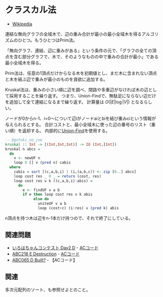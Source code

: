 # クラスカル法

- [Wikipedia](https://ja.wikipedia.org/wiki/%E3%82%AF%E3%83%A9%E3%82%B9%E3%82%AB%E3%83%AB%E6%B3%95)

連結な無向グラフの全域木で、辺の重み合計が最小の最小全域木を得るアルゴリズムのひとつ。もうひとつはPrim法。

「無向グラフ、連結、辺に重みがある」という条件の元で、「グラフの全ての頂点を含む部分グラフで、木で、そのようなものの中で重みの合計が最小」である最小全域木を得る。

Prim法は、任意の1頂点だけからなる木を初期値とし、まだ木に含まれない頂点と木を結ぶ辺で重みが最小のものを貪欲に追加する。

Kruskal法は、重みの小さい順に辺を調べ、閉路や多重辺がなければ木の辺として採用することを繰り返す。
つまり、Union-Findで、無駄足にならない辺だけを追加して全て連結になるまで繰り返す。
計算量は $O(|E|\log|V|)$ となるらしい。

ノードが0からn-1、i=0～について辺iがノードaiとbiを結び重みciという情報が与えられるとする。
合計コストと、最小全域木に使った辺の番号のリスト（重い順）を返却する。
内部的に[Union-Find](../misc/unionfind/)を使用する。

```haskell
-- @gotoki_no_joe
kruskal :: Int -> [(Int,Int,Int)] -> IO (Int,[Int])
kruskal n abcs =
  do
    v <- newUF n
    loop 0 [] v (pred n) cabis
  where
    cabis = sort [(c,a,b,i) | (i,(a,b,c)) <- zip [0..] abcs]
    loop cost res _ 0 _ = return (cost, res)
    loop cost res v k ((c,a,b,i):abis) =
      do
        e <- findUF v a b
        if e then loop cost res v k abis
             else do
               uniteUF v a b
               loop (cost+c) (i:res) v (pred k) abis
```

n頂点を持つ木は辺をn-1本だけ持つので、それで終了にしている。

## 関連問題

- [いろはちゃんコンテスト Day2 D](https://atcoder.jp/contests/iroha2019-day2/tasks/iroha2019_day2_d) - [ACコード](https://atcoder.jp/contests/iroha2019-day2/submissions/22745993)
- [ABC218 E Destruction](https://atcoder.jp/contests/abc218/tasks/abc218_e) - [ACコード](https://atcoder.jp/contests/abc218/submissions/27503010)
- [ABC065 D Built?](https://atcoder.jp/contests/abc065/tasks/arc076_b) - 【ACコード】

## 関連

多次元配列のソート、も参照せよとのこと。
